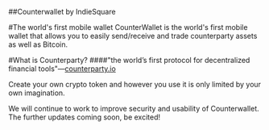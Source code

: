 ##Counterwallet by IndieSquare

#The world's first mobile wallet
CounterWallet is the world's first mobile wallet that allows you to easily send/receive and trade counterparty assets as well as Bitcoin.

#What is Counterparty?
####"the world’s first protocol for decentralized financial tools"―[counterparty.io](http://counterparty.io) 

Create your own crypto token and however you use it is only limited by your own imagination.

We will continue to work to improve security and usability of Counterwallet. The further updates coming soon, be excited!
